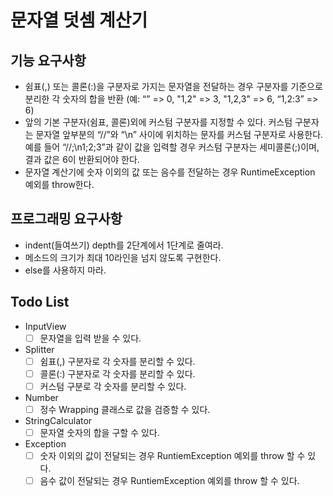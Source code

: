 # 문자열 덧셈 계산기

## 기능 요구사항

- 쉼표(,) 또는 콜론(:)을 구분자로 가지는 문자열을 전달하는 경우 구분자를 기준으로 분리한 각 숫자의 합을 반환 (예: “” => 0, "1,2" => 3, "1,2,3" => 6, “1,2:3” => 6)
- 앞의 기본 구분자(쉼표, 콜론)외에 커스텀 구분자를 지정할 수 있다. 커스텀 구분자는 문자열 앞부분의 “//”와 “\n” 사이에 위치하는 문자를 커스텀 구분자로 사용한다. 예를 들어 “//;\n1;2;3”과 같이 값을 입력할 경우 커스텀 구분자는 세미콜론(;)이며, 결과 값은 6이 반환되어야 한다.
- 문자열 계산기에 숫자 이외의 값 또는 음수를 전달하는 경우 RuntimeException 예외를 throw한다.

## 프로그래밍 요구사항

- indent(들여쓰기) depth를 2단계에서 1단계로 줄여라.
- 메소드의 크기가 최대 10라인을 넘지 않도록 구현한다.
- else를 사용하지 마라.

## Todo List

- InputView
    - [ ] 문자열을 입력 받을 수 있다.
- Splitter
    - [ ] 쉼표(,) 구분자로 각 숫자를 분리할 수 있다.
    - [ ] 콜론(:) 구분자로 각 숫자를 분리할 수 있다.
    - [ ] 커스텀 구분로 각 숫자를 분리할 수 있다.
- Number 
    - [ ] 정수 Wrapping 클래스로 값을 검증할 수 있다.
- StringCalculator
    - [ ] 문자열 숫자의 합을 구할 수 있다.
- Exception
    - [ ] 숫자 이외의 값이 전달되는 경우 RuntiemException 예외를 throw 할 수 있다.
    - [ ] 음수 값이 전달되는 경우 RuntiemException 예외를 throw 할 수 있다.
